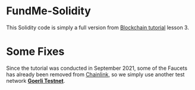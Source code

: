 # FundMe-Solidity

This Solidity code is simply a full version from [Blockchain tutorial](https://youtu.be/M576WGiDBdQ) lesson 3.

# Some Fixes

Since the tutorial was conducted in September 2021, some of the Faucets has already been removed from [Chainlink](https://docs.chain.link/), 
so we simply use another test network [**Goerli Testnet**](https://docs.chain.link/docs/data-feeds/price-feeds/addresses/?network=ethereum).
